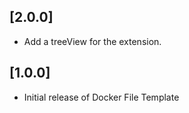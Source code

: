 ## [2.0.0]

- Add a treeView for the extension.

## [1.0.0]

- Initial release of Docker File Template
